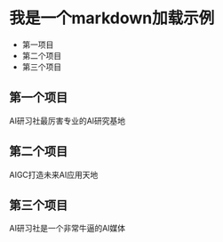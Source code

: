 # 我是一个markdown加载示例
- 第一项目
- 第二个项目
- 第三个项目

## 第一个项目
AI研习社最厉害专业的AI研究基地

## 第二个项目
AIGC打造未来AI应用天地

## 第三个项目
AI研习社是一个非常牛逼的AI媒体